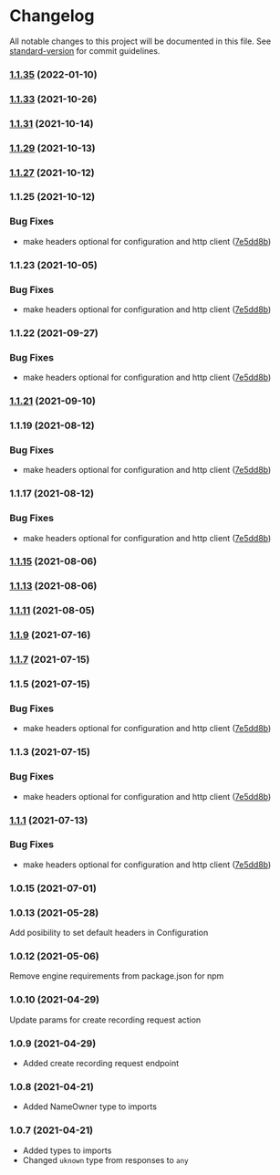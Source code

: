 # Changelog

All notable changes to this project will be documented in this file. See [standard-version](https://github.com/conventional-changelog/standard-version) for commit guidelines.

### [1.1.35](https://github.com/NameCoach/gpdb-client-js/compare/v1.1.25...v1.1.35) (2022-01-10)

### [1.1.33](https://github.com/NameCoach/gpdb-client-js/compare/v1.1.29...v1.1.33) (2021-10-26)

### [1.1.31](https://github.com/NameCoach/gpdb-client-js/compare/v1.1.25...v1.1.31) (2021-10-14)

### [1.1.29](https://github.com/NameCoach/gpdb-client-js/compare/v1.1.27...v1.1.29) (2021-10-13)

### [1.1.27](https://github.com/NameCoach/gpdb-client-js/compare/v1.1.25...v1.1.27) (2021-10-12)

### 1.1.25 (2021-10-12)


### Bug Fixes

* make headers optional for configuration and http client ([7e5dd8b](https://github.com/NameCoach/gpdb-client-js/commit/7e5dd8b014a5c1724d106b5d8fdd2c6970889b25))

### 1.1.23 (2021-10-05)


### Bug Fixes

* make headers optional for configuration and http client ([7e5dd8b](https://github.com/NameCoach/gpdb-client-js/commit/7e5dd8b014a5c1724d106b5d8fdd2c6970889b25))

### 1.1.22 (2021-09-27)


### Bug Fixes

* make headers optional for configuration and http client ([7e5dd8b](https://github.com/NameCoach/gpdb-client-js/commit/7e5dd8b014a5c1724d106b5d8fdd2c6970889b25))

### [1.1.21](https://github.com/NameCoach/gpdb-client-js/compare/v1.1.15...v1.1.21) (2021-09-10)

### 1.1.19 (2021-08-12)


### Bug Fixes

* make headers optional for configuration and http client ([7e5dd8b](https://github.com/NameCoach/gpdb-client-js/commit/7e5dd8b014a5c1724d106b5d8fdd2c6970889b25))

### 1.1.17 (2021-08-12)


### Bug Fixes

* make headers optional for configuration and http client ([7e5dd8b](https://github.com/NameCoach/gpdb-client-js/commit/7e5dd8b014a5c1724d106b5d8fdd2c6970889b25))

### [1.1.15](https://github.com/NameCoach/gpdb-client-js/compare/v1.1.13...v1.1.15) (2021-08-06)

### [1.1.13](https://github.com/NameCoach/gpdb-client-js/compare/v1.1.9...v1.1.13) (2021-08-06)

### [1.1.11](https://github.com/NameCoach/gpdb-client-js/compare/v1.1.9...v1.1.11) (2021-08-05)

### [1.1.9](https://github.com/NameCoach/gpdb-client-js/compare/v1.1.5...v1.1.9) (2021-07-16)

### [1.1.7](https://github.com/NameCoach/gpdb-client-js/compare/v1.1.1...v1.1.7) (2021-07-15)

### 1.1.5 (2021-07-15)


### Bug Fixes

* make headers optional for configuration and http client ([7e5dd8b](https://github.com/NameCoach/gpdb-client-js/commit/7e5dd8b014a5c1724d106b5d8fdd2c6970889b25))

### 1.1.3 (2021-07-15)


### Bug Fixes

* make headers optional for configuration and http client ([7e5dd8b](https://github.com/NameCoach/gpdb-client-js/commit/7e5dd8b014a5c1724d106b5d8fdd2c6970889b25))

### [1.1.1](https://github.com/NameCoach/gpdb-client-js/compare/v1.0.15...v1.1.1) (2021-07-13)


### Bug Fixes

* make headers optional for configuration and http client ([7e5dd8b](https://github.com/NameCoach/gpdb-client-js/commit/7e5dd8b014a5c1724d106b5d8fdd2c6970889b25))

### 1.0.15 (2021-07-01)

### 1.0.13 (2021-05-28)
Add posibility to set default headers in Configuration
### 1.0.12 (2021-05-06)
Remove engine requirements from package.json for npm
### 1.0.10 (2021-04-29)
Update params for create recording request action

### 1.0.9 (2021-04-29)
- Added create recording request endpoint

### 1.0.8 (2021-04-21)
- Added NameOwner type to imports

### 1.0.7 (2021-04-21)
- Added types to imports
- Changed `uknown` type from responses to `any`
